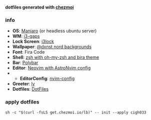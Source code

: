 **dotfiles generated with [chezmoi](https://github.com/twpayne/chezmoi)**
### info
+ **OS**: [Manjaro](https://manjaro.org/) (or headless ubuntu server)
+ **WM**: [i3-gaps](https://github.com/Airblader/i3)
+ **Lock Screen**: [i3lock](https://github.com/i3/i3lock)
+ **Wallpaper**: [@dxnst nord backgrounds](https://github.com/dxnst/nord-backgrounds/)
+ **Font**: Fira Code
+ **Shell**: [zsh with oh-my-zsh and bira theme](https://github.com/robbyrussell/oh-my-zsh)
+ **Bar**: [Polybar](https://github.com/jaagr/polybar)
+ **Editor**: [Neovim with AstroNvim config](https://github.com/AstroNvim/AstroNvim)
+ + **EditorConfig**: [nvim-config](https://github.com/cigh033/nvim-config)
+ **Greeter**: [ly](https://github.com/fairyglade/ly)
+ **Dotfiles**: [DotFiles](https://github.com/cigh033/dotfiles)

### apply dotfiles
```shell
sh -c "$(curl -fsLS get.chezmoi.io/lb)" -- init --apply cigh033
```

